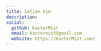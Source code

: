 ```yaml
---
title: Letian Xie
description: 
social:
  github: KasterMist
  email: kastermist@gmail.com
  website: https://KasterMist.com/
---
```

